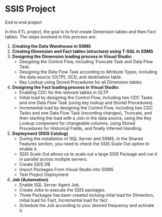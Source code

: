 # SSIS Project
End to end project

In this ETL project, the goal is to first create Dimension tables and then Fact tables. The steps involved in this process are:

1. **Creating the Data Warehouse in SSMS**
2. **Creating Dimension and Fact tables (structure) using T-SQL in SSMS**
3. **Designing the Dimension loading process in Visual Studio:**
   - Designing the Control Flow, including Truncate Task and Data Flow Task.
   - Designing the Data Flow Task according to Attribute Types, including the data source (OLTP), SCD, and destination table.
   - Key Lookup using Stored Procedures for all Dimension tables.
4. **Designing the Fact loading process in Visual Studio:**
   - Enabling CDC for the relevant tables in OLTP.
   - Initial load by designing the Control Flow, including two CDC Tasks and one Data Flow Task (using key lookup and Stored Procedures).
   - Incremental load by designing the Control Flow, including two CDC Tasks and one Data Flow Task (recording changes), Truncate, and then starting the load with a Join in the data source, using the Key Lookup component for changeable columns, using Stored Procedures for Historical Fields, and finally Inferred Handling.
5. **Deployment (SSIS Catalog)**
   - During the installation of SQL Server and SSMS, in the Shared Features section, you need to check the SSIS Scale Out option to enable it.
   - SSIS Scale Out allows us to scale out a large SSIS Package and run it in parallel across multiple servers.
   - Create SSIS DB
   - Import Packages From Visual Studio into SSMS
   - Test Project Deployment
5. **Job (Automation)**
   - Enable SQL Server Agent Job.
   - Create Jobs to execute the SSIS packages.
   - Three Packages has been created incluing inital load for Dimention, initial load for Fact, Incremental load for fact
   - Schedule the Job according to your desired frequency and activate it.
